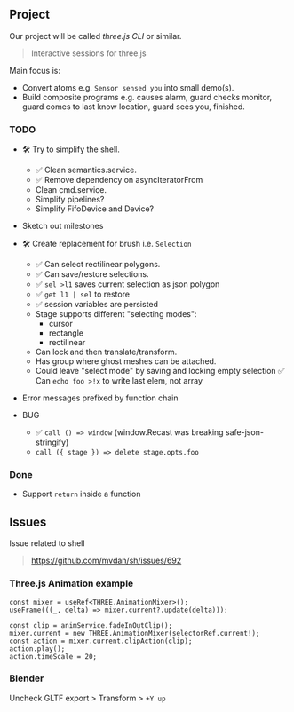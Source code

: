 ## Project

Our project will be called _three.js CLI_ or similar.
   > Interactive sessions for three.js

Main focus is:
   - Convert atoms e.g. `Sensor sensed you` into small demo(s).
   - Build composite programs e.g. causes alarm, guard checks monitor, guard comes to last know location, guard sees you, finished.

### TODO

- 🛠 Try to simplify the shell.
   - ✅ Clean semantics.service.
   - ✅ Remove dependency on asyncIteratorFrom
   - Clean cmd.service.
   - Simplify pipelines?
   - Simplify FifoDevice and Device?
- Sketch out milestones
- 🛠 Create replacement for brush i.e. `Selection`
  - ✅ Can select rectilinear polygons.
  - ✅ Can save/restore selections.
   - ✅ `sel >l1` saves current selection as json polygon
   - ✅ `get l1 | sel` to restore
   - ✅ session variables are persisted
  - Stage supports different "selecting modes":
    - cursor 
    - rectangle 
    - rectilinear 
  - Can lock and then translate/transform.
  - Has group where ghost meshes can be attached.
  - Could leave "select mode" by saving and locking empty selection
✅ Can `echo foo >!x` to write last elem, not array
- Error messages prefixed by function chain


- BUG
   - ✅ `call () => window` (window.Recast was breaking safe-json-stringify)
   - `call ({ stage }) => delete stage.opts.foo`

### Done

- Support `return` inside a function

## Issues

Issue related to shell
> https://github.com/mvdan/sh/issues/692


### Three.js Animation example

```tsx
const mixer = useRef<THREE.AnimationMixer>();
useFrame(((_, delta) => mixer.current?.update(delta)));

const clip = animService.fadeInOutClip();
mixer.current = new THREE.AnimationMixer(selectorRef.current!);
const action = mixer.current.clipAction(clip);
action.play();
action.timeScale = 20;
```

### Blender

Uncheck GLTF export > Transform > `+Y up`
